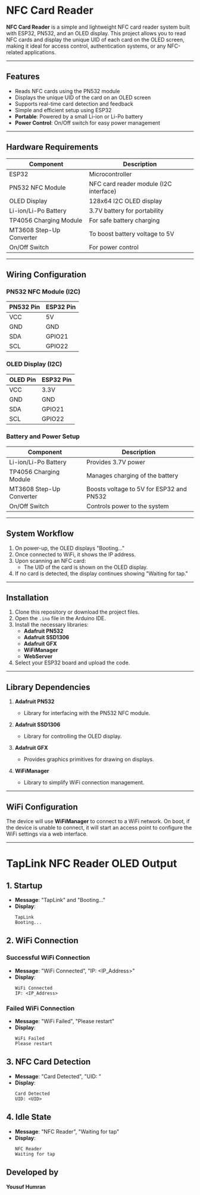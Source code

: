 # NFC Card Reader

**NFC Card Reader** is a simple and lightweight NFC card reader system built with ESP32, PN532, and an OLED display. This project allows you to read NFC cards and display the unique UID of each card on the OLED screen, making it ideal for access control, authentication systems, or any NFC-related applications.

---

## Features

- Reads NFC cards using the PN532 module
- Displays the unique UID of the card on an OLED screen
- Supports real-time card detection and feedback
- Simple and efficient setup using ESP32
- **Portable**: Powered by a small Li-ion or Li-Po battery
- **Power Control**: On/Off switch for easy power management

---

## Hardware Requirements

| Component          | Description                        |
|-------------------|------------------------------------|
| ESP32             | Microcontroller                    |
| PN532 NFC Module  | NFC card reader module (I2C interface) |
| OLED Display      | 128x64 I2C OLED display            |
| Li-ion/Li-Po Battery | 3.7V battery for portability        |
| TP4056 Charging Module | For safe battery charging         |
| MT3608 Step-Up Converter | To boost battery voltage to 5V |
| On/Off Switch     | For power control                  |

---

## Wiring Configuration

### PN532 NFC Module (I2C)

| PN532 Pin | ESP32 Pin |
|-----------|-----------|
| VCC       | 5V        |
| GND       | GND       |
| SDA       | GPIO21    |
| SCL       | GPIO22    |

### OLED Display (I2C)

| OLED Pin | ESP32 Pin |
|----------|-----------|
| VCC      | 3.3V      |
| GND      | GND       |
| SDA      | GPIO21    |
| SCL      | GPIO22    |

### Battery and Power Setup

| Component                 | Description                        |
|---------------------------|------------------------------------|
| Li-ion/Li-Po Battery       | Provides 3.7V power               |
| TP4056 Charging Module    | Manages charging of the battery   |
| MT3608 Step-Up Converter  | Boosts voltage to 5V for ESP32 and PN532 |
| On/Off Switch             | Controls power to the system      |

---

## System Workflow

1. On power-up, the OLED displays "Booting..."
2. Once connected to WiFi, it shows the IP address.
3. Upon scanning an NFC card:
   - The UID of the card is shown on the OLED display.
4. If no card is detected, the display continues showing "Waiting for tap."

---

## Installation

1. Clone this repository or download the project files.
2. Open the `.ino` file in the Arduino IDE.
3. Install the necessary libraries:
   - **Adafruit PN532**
   - **Adafruit SSD1306**
   - **Adafruit GFX**
   - **WiFiManager**
   - **WebServer**
4. Select your ESP32 board and upload the code.

---

## Library Dependencies

1. **Adafruit PN532**  
   - Library for interfacing with the PN532 NFC module.

2. **Adafruit SSD1306**  
   - Library for controlling the OLED display.

3. **Adafruit GFX**  
   - Provides graphics primitives for drawing on displays.

4. **WiFiManager**  
   - Library to simplify WiFi connection management.

---

## WiFi Configuration

The device will use **WiFiManager** to connect to a WiFi network. On boot, if the device is unable to connect, it will start an access point to configure the WiFi settings via a web interface.

---

# TapLink NFC Reader OLED Output

## 1. Startup
- **Message**: "TapLink" and "Booting..."
- **Display**:
  ```
  TapLink
  Booting...
  ```

## 2. WiFi Connection

### Successful WiFi Connection
- **Message**: "WiFi Connected", "IP: <IP_Address>"
- **Display**:
  ```
  WiFi Connected
  IP: <IP_Address>
  ```

### Failed WiFi Connection
- **Message**: "WiFi Failed", "Please restart"
- **Display**:
  ```
  WiFi Failed
  Please restart
  ```

## 3. NFC Card Detection
- **Message**: "Card Detected", "UID: <UID>"
- **Display**:
  ```
  Card Detected
  UID: <UID>
  ```

## 4. Idle State
- **Message**: "NFC Reader", "Waiting for tap"
- **Display**:
  ```
  NFC Reader
  Waiting for tap
  ```

## Developed by  
**Yousuf Humran**

